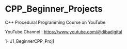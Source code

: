 # CPP_Beginner_Projects
C++ Procedural Programming Course on YouTube

YouTube Channel : https://www.youtube.com/@dibadigital

1- J1_BeginnerCPP_Proj1
